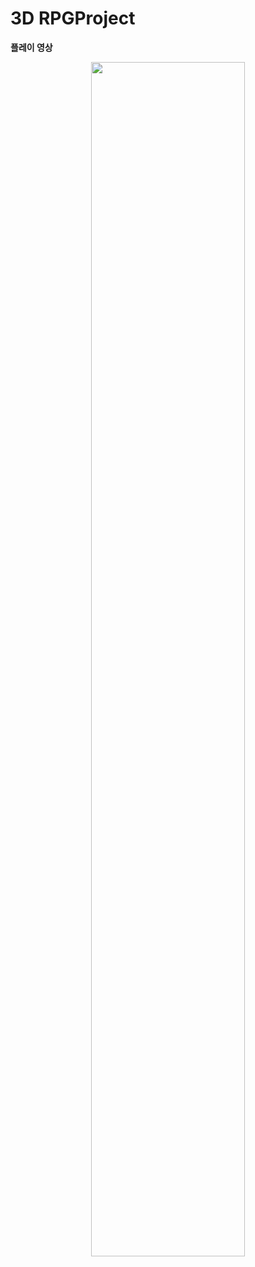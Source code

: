 # 3D RPGProject

**플레이 영상**  
<div align="center">  
  <img width="70%" src="https://img.youtube.com/vi/yxDyH42DcWg/0.jpg"/>
</div>

